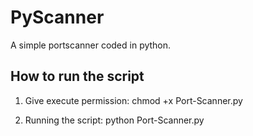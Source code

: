 # PyScanner
A simple portscanner coded in python.

## How to run the script
1. Give execute permission: 
chmod +x Port-Scanner.py

2. Running the script:
python Port-Scanner.py
